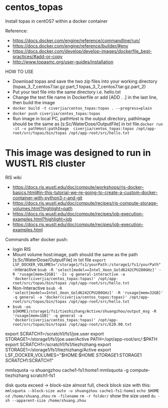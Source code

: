 # centos_topas
Install topas in centOS7 within a docker container

Reference: 
- https://docs.docker.com/engine/reference/commandline/run/
- https://docs.docker.com/engine/reference/builder/#env
- https://docs.docker.com/develop/develop-images/dockerfile_best-practices/#add-or-copy
- http://www.topasmc.org/user-guides/installation

HOW TO USE
- Download topas and save the two zip files into your working directory (topas_3_7_centos7.tar.gz.part_1 topas_3_7_centos7.tar.gz.part_2)
- Put your text file into the same directory i.e. hello.txt
- Change the text file name in Dockerfile or add [ADD . .] in the last line, then build the image
- ```docker build -t civerjia/centos_topas:topas . --progress=plain```
- ```docker push civerjia/centos_topas:topas```
- Run image in local PC, pathHost is the output directory, pathImage should be the same as [s:Sc/WaterDose/OutputFile] in txt file.```docker run -it -v pathHost:pathImage  civerjia/centos_topas:topas /opt/app-root/src/topas/bin/topas /opt/app-root/src/hello.txt```

# This image was designed to run in WUSTL RIS cluster
RIS wiki
- https://docs.ris.wustl.edu/doc/compute/workshops/ris-docker-basics.html#in-this-tutorial-we-re-going-to-create-a-custom-docker-container-with-python3-r-and-git
- https://docs.ris.wustl.edu/doc/compute/recipes/ris-compute-storage-volumes.html?highlight=path
- https://docs.ris.wustl.edu/doc/compute/recipes/job-execution-examples.html?highlight=job
- https://docs.ris.wustl.edu/doc/compute/recipes/job-execution-examples.html

Commands after docker push:
- login RIS
- Mount volume host:image, path should the same as the path [s:Sc/WaterDose/OutputFile] in txt file ```export LSF_DOCKER_VOLUMES="/storage1/fs1/yourPath:/storage1/fs1/yourPath"```
-interactive ```bsub -R 'select[model==Intel_Xeon_Gold6242CPU280GHz]' -R 'rusage[mem=32GB]' -Is -q general-interactive -a 'docker(civerjia/centos_topas:topas)' /opt/app-root/src/topas/bin/topas /opt/app-root/src/hello.txt```
-  Non-Interactive ```bsub -R 'select[model==Intel_Xeon_Gold6242CPU280GHz]' -R 'rusage[mem=32GB]' -q general -a 'docker(civerjia/centos_topas:topas)' /opt/app-root/src/topas/bin/topas /opt/app-root/src/hello.txt```
-  ```bsub -oo ${HOME}/storage1/fs1/tiezhizhang/Active/shuangzhou/output_msg -R 'rusage[mem=1GB]' -q general -a 'docker(civerjia/centos_topas:topas)' /opt/app-root/src/topas/bin/topas /opt/app-root/src/E20.00.txt```


export SCRATCH1=/scratch1/fs1/joe.user
export STORAGE1=/storage1/fs1/joe.user/Active
PATH=/opt/app-root/src/:$PATH
export SCRATCH1=/scratch1/fs1/tiezhizhang
export STORAGE1=/storage1/fs1/tiezhizhang/Active
export LSF_DOCKER_VOLUMES="$HOME:$HOME $STORAGE1:$STORAGE1 $SCRATCH1:$SCRATCH1"


mmlsquota -u shuangzhou cache1-fs1:home1
mmlsquota -g compute-tiezhizhang scratch1-fs1

disk quota exceed -> block-size almost full, check block size with this:
```mmlsquota --block-size auto -u shuangzhou cache1-fs1:home1```
```echo $HOME```
```cd /home/shuang.zhou```
```rm -filename```
```rm -r folder/```
show the size used
```du -sh --apparent-size /home/shuang.zhou```

